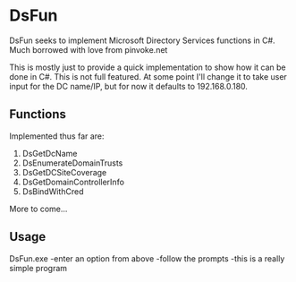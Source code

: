 # DsFun
DsFun seeks to implement Microsoft Directory Services functions in C#. Much borrowed with love from pinvoke.net

This is mostly just to provide a quick implementation to show how it can be done in C#. This is not full featured. At some point I'll change it to take user input for the DC name/IP, but for now it defaults to 192.168.0.180.

## Functions
Implemented thus far are:
1. DsGetDcName
2. DsEnumerateDomainTrusts
4. DsGetDCSiteCoverage
23. DsGetDomainControllerInfo
24. DsBindWithCred

More to come...

## Usage
DsFun.exe
-enter an option from above
-follow the prompts
-this is a really simple program
